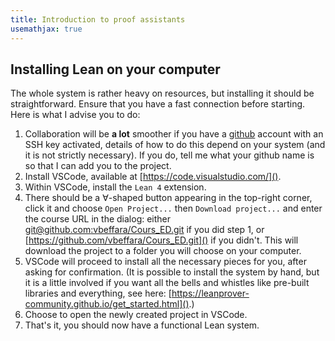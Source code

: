 ```yaml
---
title: Introduction to proof assistants
usemathjax: true
---
```


## Installing Lean on your computer

The whole system is rather heavy on resources, but installing it should be
straightforward. Ensure that you have a fast connection before starting. Here is
what I advise you to do:

1. Collaboration will be **a lot** smoother if you have a
  [github](https://github.com/) account with an SSH key activated, details of
  how to do this depend on your system (and it is not strictly necessary). If
  you do, tell me what your github name is so that I can add you to the project.
2. Install VSCode, available at [https://code.visualstudio.com/]().
3. Within VSCode, install the `Lean 4` extension.
4. There should be a $\forall$-shaped button appearing in the top-right corner,
  click it and choose `Open Project...` then `Download project...` and enter the
    course URL in the dialog: either [git@github.com:vbeffara/Cours_ED.git]() if
    you did step 1, or [https://github.com/vbeffara/Cours_ED.git]() if you
    didn't. This will download the project to a folder you will choose on your
    computer.
5. VSCode will proceed to install all the necessary pieces for you, after asking
  for confirmation. (It is possible to install the system by hand, but it is a
  little involved if you want all the bells and whistles like pre-built
  libraries and everything, see here:
  [https://leanprover-community.github.io/get_started.html]().)
6. Choose to open the newly created project in VSCode.
7. That's it, you should now have a functional Lean system.
